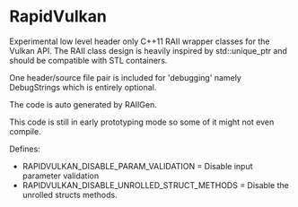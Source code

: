 # RapidVulkan
Experimental low level header only C++11 RAII wrapper classes for the Vulkan API. 
The RAII class design is heavily inspired by std::unique_ptr and should be compatible with STL containers.

One header/source file pair is included for 'debugging' namely DebugStrings which is entirely optional.

The code is auto generated by RAIIGen.

This code is still in early prototyping mode so some of it might not even compile.

Defines:
- RAPIDVULKAN_DISABLE_PARAM_VALIDATION = Disable input parameter validation
- RAPIDVULKAN_DISABLE_UNROLLED_STRUCT_METHODS = Disable the unrolled structs methods.
